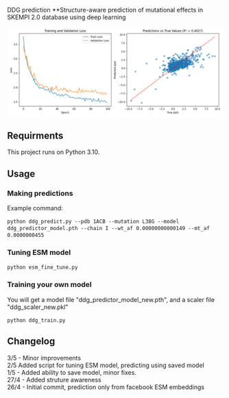 DDG prediction
**Structure-aware prediction of mutational effects in SKEMPI 2.0 database using deep learning

![Project screenshot](ddg_prediction_results.png)



## Requirments
This project runs on Python 3.10.


## Usage

### Making predictions

Example command:
```
python ddg_predict.py --pdb 1ACB --mutation L38G --model ddg_predictor_model.pth --chain I --wt_af 0.00000000000149 --mt_af 0.0000000455
```
### Tuning ESM model

```
python esm_fine_tune.py
```
### Training your own model
You will get a model file "ddg_predictor_model_new.pth", and a scaler file "ddg_scaler_new.pkl"
```
python ddg_train.py
```

## Changelog
3/5 - Minor improvements  
2/5 Added script for tuning ESM model, predicting using saved model  
1/5 - Added ability to save model, minor fixes.  
27/4 - Added struture awareness  
26/4 - Initial commit, prediction only from facebook ESM embeddings  

